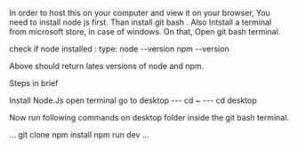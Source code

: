 
In order to host this on your computer and view it on your browser, You need to install node js first.
Than install git bash .
Also Intstall a terminal from microsoft store, in case of windows.
On that, Open git bash terminal.

check if node installed :
type:
node --version
npm --version

Above should return lates versions of node and npm.

Steps in brief

Install Node.Js
open terminal 
go to desktop   --- cd ~ 
                --- cd desktop
                
                
Now run following commands on desktop folder inside the git bash terminal.

...
git clone <this-repo>
npm install
npm run dev
...
